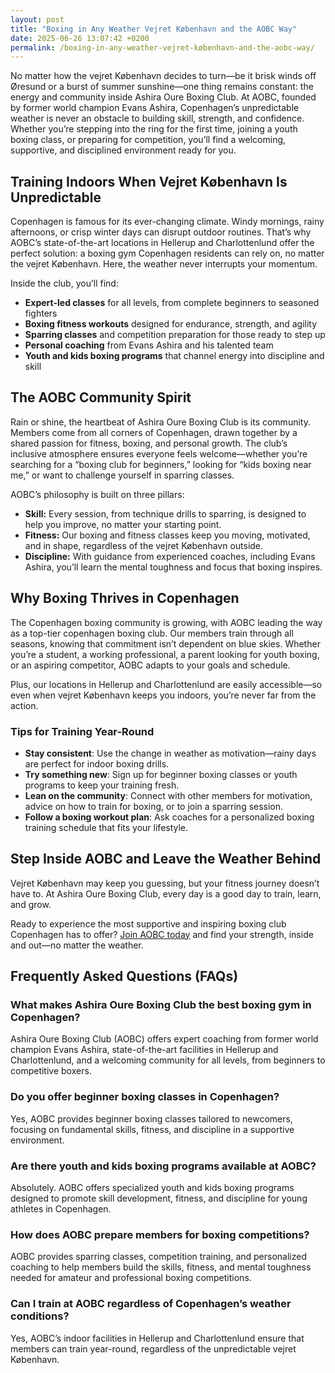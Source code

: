 ```yaml
---
layout: post
title: "Boxing in Any Weather Vejret København and the AOBC Way"
date: 2025-06-26 13:07:42 +0200
permalink: /boxing-in-any-weather-vejret-københavn-and-the-aobc-way/
---
```

No matter how the vejret København decides to turn—be it brisk winds off Øresund or a burst of summer sunshine—one thing remains constant: the energy and community inside Ashira Oure Boxing Club. At AOBC, founded by former world champion Evans Ashira, Copenhagen’s unpredictable weather is never an obstacle to building skill, strength, and confidence. Whether you’re stepping into the ring for the first time, joining a youth boxing class, or preparing for competition, you’ll find a welcoming, supportive, and disciplined environment ready for you.

## Training Indoors When Vejret København Is Unpredictable

Copenhagen is famous for its ever-changing climate. Windy mornings, rainy afternoons, or crisp winter days can disrupt outdoor routines. That’s why AOBC’s state-of-the-art locations in Hellerup and Charlottenlund offer the perfect solution: a boxing gym Copenhagen residents can rely on, no matter the vejret København. Here, the weather never interrupts your momentum. 

Inside the club, you’ll find:
- **Expert-led classes** for all levels, from complete beginners to seasoned fighters
- **Boxing fitness workouts** designed for endurance, strength, and agility
- **Sparring classes** and competition preparation for those ready to step up
- **Personal coaching** from Evans Ashira and his talented team
- **Youth and kids boxing programs** that channel energy into discipline and skill

## The AOBC Community Spirit

Rain or shine, the heartbeat of Ashira Oure Boxing Club is its community. Members come from all corners of Copenhagen, drawn together by a shared passion for fitness, boxing, and personal growth. The club’s inclusive atmosphere ensures everyone feels welcome—whether you’re searching for a “boxing club for beginners,” looking for “kids boxing near me,” or want to challenge yourself in sparring classes.

AOBC’s philosophy is built on three pillars:
- **Skill:** Every session, from technique drills to sparring, is designed to help you improve, no matter your starting point.
- **Fitness:** Our boxing and fitness classes keep you moving, motivated, and in shape, regardless of the vejret København outside.
- **Discipline:** With guidance from experienced coaches, including Evans Ashira, you’ll learn the mental toughness and focus that boxing inspires.

## Why Boxing Thrives in Copenhagen

The Copenhagen boxing community is growing, with AOBC leading the way as a top-tier copenhagen boxing club. Our members train through all seasons, knowing that commitment isn’t dependent on blue skies. Whether you’re a student, a working professional, a parent looking for youth boxing, or an aspiring competitor, AOBC adapts to your goals and schedule.

Plus, our locations in Hellerup and Charlottenlund are easily accessible—so even when vejret København keeps you indoors, you’re never far from the action.

### Tips for Training Year-Round

- **Stay consistent**: Use the change in weather as motivation—rainy days are perfect for indoor boxing drills.
- **Try something new**: Sign up for beginner boxing classes or youth programs to keep your training fresh.
- **Lean on the community**: Connect with other members for motivation, advice on how to train for boxing, or to join a sparring session.
- **Follow a boxing workout plan**: Ask coaches for a personalized boxing training schedule that fits your lifestyle.

## Step Inside AOBC and Leave the Weather Behind

Vejret København may keep you guessing, but your fitness journey doesn’t have to. At Ashira Oure Boxing Club, every day is a good day to train, learn, and grow. 

Ready to experience the most supportive and inspiring boxing club Copenhagen has to offer? [Join AOBC today](https://www.ashiraoure.com/) and find your strength, inside and out—no matter the weather.

## Frequently Asked Questions (FAQs)

### What makes Ashira Oure Boxing Club the best boxing gym in Copenhagen?  
Ashira Oure Boxing Club (AOBC) offers expert coaching from former world champion Evans Ashira, state-of-the-art facilities in Hellerup and Charlottenlund, and a welcoming community for all levels, from beginners to competitive boxers.

### Do you offer beginner boxing classes in Copenhagen?  
Yes, AOBC provides beginner boxing classes tailored to newcomers, focusing on fundamental skills, fitness, and discipline in a supportive environment.

### Are there youth and kids boxing programs available at AOBC?  
Absolutely. AOBC offers specialized youth and kids boxing programs designed to promote skill development, fitness, and discipline for young athletes in Copenhagen.

### How does AOBC prepare members for boxing competitions?  
AOBC provides sparring classes, competition training, and personalized coaching to help members build the skills, fitness, and mental toughness needed for amateur and professional boxing competitions.

### Can I train at AOBC regardless of Copenhagen’s weather conditions?  
Yes, AOBC’s indoor facilities in Hellerup and Charlottenlund ensure that members can train year-round, regardless of the unpredictable vejret København.

<script type="application/ld+json">
{
  "@context": "https://schema.org",
  "@type": "BlogPosting",
  "headline": "Boxing in Any Weather Vejret København and the AOBC Way",
  "description": "Discover how Ashira Oure Boxing Club (AOBC) in Copenhagen offers year-round boxing training and community support regardless of the unpredictable vejret København. Learn about beginner classes, youth programs, sparring, and competition preparation.",
  "author": {
    "@type": "Person",
    "name": "Evans Ashira"
  },
  "publisher": {
    "@type": "Person",
    "name": "Evans Ashira"
  },
  "mainEntityOfPage": {
    "@type": "WebPage",
    "@id": "https://www.ashiraoure.com/blog/boxing-in-any-weather-vejret-kobenhavn-aobc-way"
  },
  "datePublished": "2024-06-01",
  "dateModified": "2024-06-01"
}
</script>

<script type="application/ld+json">
{
  "@context": "https://schema.org",
  "@type": "FAQPage",
  "mainEntity": [
    {
      "@type": "Question",
      "name": "What makes Ashira Oure Boxing Club the best boxing gym in Copenhagen?",
      "acceptedAnswer": {
        "@type": "Answer",
        "text": "Ashira Oure Boxing Club (AOBC) offers expert coaching from former world champion Evans Ashira, state-of-the-art facilities in Hellerup and Charlottenlund, and a welcoming community for all levels, from beginners to competitive boxers."
      }
    },
    {
      "@type": "Question",
      "name": "Do you offer beginner boxing classes in Copenhagen?",
      "acceptedAnswer": {
        "@type": "Answer",
        "text": "Yes, AOBC provides beginner boxing classes tailored to newcomers, focusing on fundamental skills, fitness, and discipline in a supportive environment."
      }
    },
    {
      "@type": "Question",
      "name": "Are there youth and kids boxing programs available at AOBC?",
      "acceptedAnswer": {
        "@type": "Answer",
        "text": "Absolutely. AOBC offers specialized youth and kids boxing programs designed to promote skill development, fitness, and discipline for young athletes in Copenhagen."
      }
    },
    {
      "@type": "Question",
      "name": "How does AOBC prepare members for boxing competitions?",
      "acceptedAnswer": {
        "@type": "Answer",
        "text": "AOBC provides sparring classes, competition training, and personalized coaching to help members build the skills, fitness, and mental toughness needed for amateur and professional boxing competitions."
      }
    },
    {
      "@type": "Question",
      "name": "Can I train at AOBC regardless of Copenhagen’s weather conditions?",
      "acceptedAnswer": {
        "@type": "Answer",
        "text": "Yes, AOBC’s indoor facilities in Hellerup and Charlottenlund ensure that members can train year-round, regardless of the unpredictable vejret København."
      }
    }
  ]
}
</script>